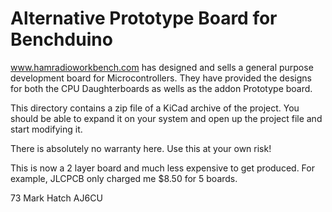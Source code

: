 # Alternative Prototype Board for Benchduino
 
www.hamradioworkbench.com has designed and sells a general purpose development
board for Microcontrollers. They have provided the designs for both the CPU
Daughterboards as wells as the addon Prototype board.

This directory contains a zip file of a KiCad archive of the project. You should be
able to expand it on your system and open up the project file and start modifying it.

There is absolutely no warranty here. Use this at your own risk!

This is now a 2 layer board and much less expensive to get produced. For example, 
JLCPCB only charged me $8.50 for 5 boards.

73
Mark Hatch
AJ6CU